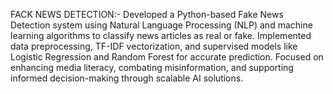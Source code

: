 FACK NEWS DETECTION:- Developed a Python-based Fake News Detection system using Natural Language Processing (NLP) and machine learning algorithms to classify news articles as real or fake. Implemented data preprocessing, TF-IDF vectorization, and supervised models like Logistic Regression and Random Forest for accurate prediction. Focused on enhancing media literacy, combating misinformation, and supporting informed decision-making through scalable AI solutions. 
